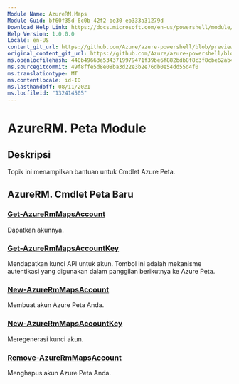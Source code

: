 ```yaml
---
Module Name: AzureRM.Maps
Module Guid: bf60f35d-6c0b-42f2-be30-eb333a31279d
Download Help Link: https://docs.microsoft.com/en-us/powershell/module/azurerm.maps
Help Version: 1.0.0.0
Locale: en-US
content_git_url: https://github.com/Azure/azure-powershell/blob/preview/src/ResourceManager/Maps/Commands.Maps/help/AzureRM.Maps.md
original_content_git_url: https://github.com/Azure/azure-powershell/blob/preview/src/ResourceManager/Maps/Commands.Maps/help/AzureRM.Maps.md
ms.openlocfilehash: 440b49663e5343719979471f39be6f882bdb8f8c3f8cbe62ab4b17ffc9061a8d
ms.sourcegitcommit: 49f8ffe5d8e08ba3d22e3b2e76db0e54dd55d4f0
ms.translationtype: MT
ms.contentlocale: id-ID
ms.lasthandoff: 08/11/2021
ms.locfileid: "132414505"
---
```

# AzureRM. Peta Module
## Deskripsi
Topik ini menampilkan bantuan untuk Cmdlet Azure Peta.

## AzureRM. Cmdlet Peta Baru
### [Get-AzureRmMapsAccount](Get-AzureRmMapsAccount.md)
Dapatkan akunnya.

### [Get-AzureRmMapsAccountKey](Get-AzureRmMapsAccountKey.md)
Mendapatkan kunci API untuk akun.
Tombol ini adalah mekanisme autentikasi yang digunakan dalam panggilan berikutnya ke Azure Peta.

### [New-AzureRmMapsAccount](New-AzureRmMapsAccount.md)
Membuat akun Azure Peta Anda.

### [New-AzureRmMapsAccountKey](New-AzureRmMapsAccountKey.md)
Meregenerasi kunci akun.

### [Remove-AzureRmMapsAccount](Remove-AzureRmMapsAccount.md)
Menghapus akun Azure Peta Anda.

